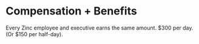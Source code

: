 # Compensation + Benefits

Every Zinc employee and executive earns the same amount. $300 per day. (Or $150
per half-day).
